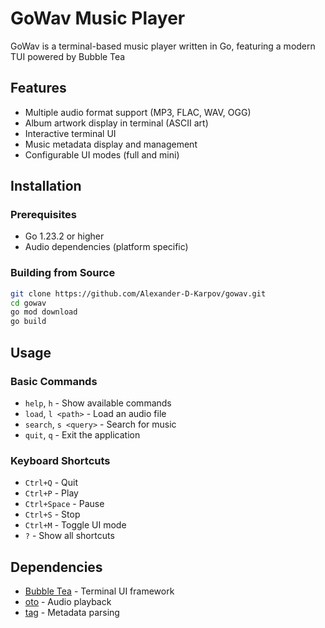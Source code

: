 # GoWav Music Player

GoWav is a terminal-based music player written in Go, featuring a modern TUI powered by Bubble Tea

## Features

- Multiple audio format support (MP3, FLAC, WAV, OGG)
- Album artwork display in terminal (ASCII art)
- Interactive terminal UI
- Music metadata display and management
- Configurable UI modes (full and mini)

## Installation

### Prerequisites

- Go 1.23.2 or higher
- Audio dependencies (platform specific)

### Building from Source

```bash
git clone https://github.com/Alexander-D-Karpov/gowav.git
cd gowav
go mod download
go build
```

## Usage

### Basic Commands

- `help`, `h` - Show available commands
- `load`, `l <path>` - Load an audio file
- `search`, `s <query>` - Search for music
- `quit`, `q` - Exit the application

### Keyboard Shortcuts

- `Ctrl+Q` - Quit
- `Ctrl+P` - Play
- `Ctrl+Space` - Pause
- `Ctrl+S` - Stop
- `Ctrl+M` - Toggle UI mode
- `?` - Show all shortcuts

## Dependencies

- [Bubble Tea](https://github.com/charmbracelet/bubbletea) - Terminal UI framework
- [oto](https://github.com/hajimehoshi/oto) - Audio playback
- [tag](https://github.com/dhowden/tag) - Metadata parsing
